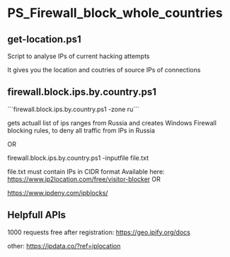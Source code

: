 # PS_Firewall_block_whole_countries


## get-location.ps1

Script to analyse IPs of current hacking attempts

It gives you the location and coutries of source IPs of connections


## firewall.block.ips.by.country.ps1



´´´firewall.block.ips.by.country.ps1 -zone ru´´´

gets actuall list of ips ranges from Russia and creates Windows Firewall blocking rules, to deny all traffic from IPs in Russia


OR

firewall.block.ips.by.country.ps1 -inputfile file.txt

file.txt must contain IPs in CIDR format
Available here:
https://www.ip2location.com/free/visitor-blocker
OR 

https://www.ipdeny.com/ipblocks/


## Helpfull APIs

1000 requests free after registration:
https://geo.ipify.org/docs


other: 
https://ipdata.co/?ref=iplocation
